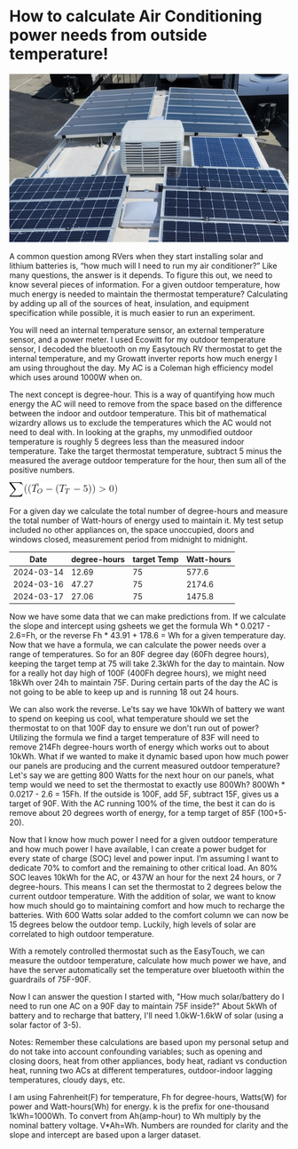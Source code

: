 
# How to calculate Air Conditioning power needs from outside temperature!

<img src="solar-AC.jpg" width="640" alt="solar panels and Air Conditioning">

A common question among RVers when they start installing solar and lithium batteries is, “how much will I need to run my air conditioner?” Like many questions, the answer is it depends. To figure this out, we need to know several pieces of information. For a given outdoor temperature, how much energy is needed to maintain the thermostat temperature? Calculating by adding up all of the sources of heat, insulation, and equipment specification while possible, it is much easier to run an experiment. 

You will need an internal temperature sensor, an external temperature sensor, and a power meter. I used Ecowitt for my outdoor temperature sensor, I decoded the bluetooth on my Easytouch RV thermostat to get the internal temperature, and my Growatt inverter reports how much energy I am using throughout the day. My AC is a Coleman high efficiency model which uses around 1000W when on.

The next concept is degree-hour. This is a way of quantifying how much energy the AC will need to remove from the space based on the difference between the indoor and outdoor temperature. This bit of mathematical wizardry allows us to exclude the temperatures which the AC would not need to deal with. In looking at the graphs, my unmodified outdoor temperature is roughly 5 degrees less than the measured indoor temperature. Take the target thermostat temperature, subtract 5 minus the measured the average outdoor temperature for the hour, then sum all of the positive numbers.

![ \sum (((T_{T}-5)-\bar{T_{O})} > 0)](TempEq.png)
 
For a given day we calculate the total number of degree-hours and measure the total number of Watt-hours of energy used to maintain it. My test setup included no other appliances on, the space unoccupied, doors and windows closed, measurement period from midnight to midnight.

| Date       | degree-hours | target Temp | Watt-hours|
|------------|--------------|-------------|-----------|
| 2024-03-14 | 12.69        | 75          | 577.6     |
| 2024-03-16 | 47.27        | 75          | 2174.6    |
| 2024-03-17 | 27.06        | 75          | 1475.8    |


Now we have some data that we can make predictions from. If we calculate the slope and intercept using gsheets we get the formula  Wh * 0.0217 - 2.6=Fh, or the reverse Fh * 43.91 + 178.6 = Wh for a given temperature day. Now that we have a formula, we can calculate the power needs over a range of temperatures. So for an 80F degree day (60Fh degree hours), keeping the target temp at 75 will take 2.3kWh for the day to maintain. Now for a really hot day high of 100F (400Fh degree hours), we might need 18kWh over 24h to maintain 75F. During certain parts of the day the AC is not going to be able to keep up and is running 18 out 24 hours.

We can also work the reverse. Le’ts say we have 10kWh of battery we want to spend on keeping us cool, what temperature should we set the thermostat to on that 100F day to ensure we don't run out of power? Utilizing the formula we find a target temperature of 83F will need to remove 214Fh degree-hours worth of energy which works out to about 10kWh. What if we wanted to make it dynamic based upon how much power our panels are producing and the current measured outdoor temperature? Let's say we are getting 800 Watts for the next hour on our panels, what temp would we need to set the thermostat to exactly use 800Wh?  800Wh * 0.0217 - 2.6 = 15Fh. If the outside is 100F, add 5F, subtract 15F, gives us a target of 90F. With the AC running 100% of the time, the best it can do is remove about 20 degrees worth of energy, for a temp target of 85F (100+5-20).  

Now that I know how much power I need for a given outdoor temperature and how much power I have available, I can create a power budget for every state of charge (SOC) level and power input. I’m assuming I want to dedicate 70% to comfort and the remaining to other critical load. An 80% SOC leaves 10kWh for the AC, or 437W an hour for the next 24 hours, or 7 degree-hours. This means I can set the thermostat to 2 degrees below the current outdoor temperature. With the addition of solar, we want to know how much should go to maintaining comfort and how much to recharge the batteries. With 600 Watts solar added to the comfort column we can now be 15 degrees below the outdoor temp. Luckily, high levels of solar are correlated to high outdoor temperature. 

With a remotely controlled thermostat such as the EasyTouch, we can measure the outdoor temperature, calculate how much power we have, and have the server automatically set the temperature over bluetooth within the guardrails of 75F-90F. 

Now I can answer the question I started with, "How much solar/battery do I need to run one AC on a 90F day to maintain 75F inside?" About 5kWh of battery and to recharge that battery, I'll need 1.0kW-1.6kW of solar (using a solar factor of 3-5).

Notes: 
Remember these calculations are based upon my personal setup and do not take into account confounding variables; such as opening and closing doors, heat from other appliances, body heat, radiant vs conduction  heat, running two ACs at different temperatures, outdoor-indoor lagging temperatures, cloudy days, etc. 

I am using Fahrenheit(F) for temperature, Fh for degree-hours, Watts(W) for power and Watt-hours(Wh) for energy. k is the prefix for one-thousand 1kWh=1000Wh. To convert from Ah(amp-hour) to Wh multiply by the nominal battery voltage. V*Ah=Wh. Numbers are rounded for clarity and the slope and intercept are based upon a larger dataset.
